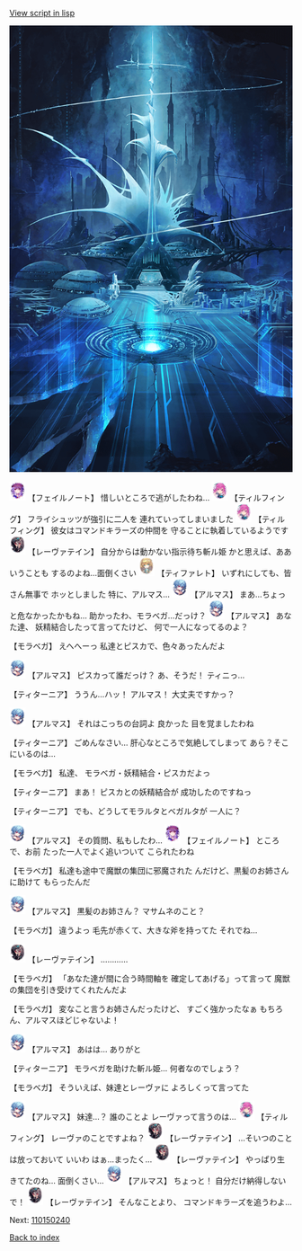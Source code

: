 [View script in lisp](../scripts/110150230.txt)

![profound_nolight.png](../images/backgrounds/profound_nolight.png)

<img src="../images/units/3401911.png" alt="3401911.png" height="34"/>
【フェイルノート】
惜しいところで逃がしたわね…

<img src="../images/units/3101411.png" alt="3101411.png" height="34"/>
【ティルフィング】
フライシュッツが強引に二人を
連れていってしまいました

<img src="../images/units/3101411.png" alt="3101411.png" height="34"/>
【ティルフィング】
彼女はコマンドキラーズの仲間を
守ることに執着しているようです

<img src="../images/units/3100211.png" alt="3100211.png" height="34"/>
【レーヴァテイン】
自分からは動かない指示待ち斬ル姫
かと思えば、ああいうことも
するのよね…面倒くさい

<img src="../images/units/3503211.png" alt="3503211.png" height="34"/>
【ティファレト】
いずれにしても、皆さん無事で
ホッとしました
特に、アルマス…

<img src="../images/units/3103811.png" alt="3103811.png" height="34"/>
【アルマス】
まあ…ちょっと危なかったかもね…
助かったわ、モラベガ…だっけ？

<img src="../images/units/3103811.png" alt="3103811.png" height="34"/>
【アルマス】
あなた達、
妖精結合したって言ってたけど、
何で一人になってるのよ？

【モラベガ】
えへへーっ
私達とピスカで、色々あったんだよ

<img src="../images/units/3103811.png" alt="3103811.png" height="34"/>
【アルマス】
ピスカって誰だっけ？
あ、そうだ！
ティニっ…

【ティターニア】
ううん…ハッ！
アルマス！
大丈夫ですかっ？

<img src="../images/units/3103811.png" alt="3103811.png" height="34"/>
【アルマス】
それはこっちの台詞よ
良かった
目を覚ましたわね

【ティターニア】
ごめんなさい…
肝心なところで気絶してしまって
あら？そこにいるのは…

【モラベガ】
私達、
モラベガ・妖精結合・ピスカだよっ

【ティターニア】
まあ！
ピスカとの妖精結合が
成功したのですねっ

【ティターニア】
でも、どうしてモラルタとベガルタが
一人に？

<img src="../images/units/3103811.png" alt="3103811.png" height="34"/>
【アルマス】
その質問、私もしたわ…

<img src="../images/units/3401911.png" alt="3401911.png" height="34"/>
【フェイルノート】
ところで、お前
たった一人でよく追いついて
こられたわね

【モラベガ】
私達も途中で魔獣の集団に邪魔された
んだけど、黒髪のお姉さんに助けて
もらったんだ

<img src="../images/units/3103811.png" alt="3103811.png" height="34"/>
【アルマス】
黒髪のお姉さん？
マサムネのこと？

【モラベガ】
違うよっ
毛先が赤くて、大きな斧を持ってた
それでね…

<img src="../images/units/3100211.png" alt="3100211.png" height="34"/>
【レーヴァテイン】
…………

【モラベガ】
「あなた達が間に合う時間軸を
確定してあげる」って言って
魔獣の集団を引き受けてくれたんだよ

【モラベガ】
変なこと言うお姉さんだったけど、
すごく強かったなぁ
もちろん、アルマスほどじゃないよ！

<img src="../images/units/3103811.png" alt="3103811.png" height="34"/>
【アルマス】
あはは…
ありがと

【ティターニア】
モラベガを助けた斬ル姫…
何者なのでしょう？

【モラベガ】
そういえば、妹達とレーヴァに
よろしくって言ってた

<img src="../images/units/3103811.png" alt="3103811.png" height="34"/>
【アルマス】
妹達…？
誰のことよ
レーヴァって言うのは…

<img src="../images/units/3101411.png" alt="3101411.png" height="34"/>
【ティルフィング】
レーヴァのことですよね？

<img src="../images/units/3100211.png" alt="3100211.png" height="34"/>
【レーヴァテイン】
…そいつのことは放っておいて
いいわ
はぁ…まったく…

<img src="../images/units/3100211.png" alt="3100211.png" height="34"/>
【レーヴァテイン】
やっぱり生きてたのね…
面倒くさい…

<img src="../images/units/3103811.png" alt="3103811.png" height="34"/>
【アルマス】
ちょっと！
自分だけ納得しないで！

<img src="../images/units/3100211.png" alt="3100211.png" height="34"/>
【レーヴァテイン】
そんなことより、
コマンドキラーズを追うわよ…

Next: [110150240](110150240.md)

[Back to index](index.md)
